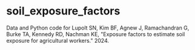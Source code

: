 # soil_exposure_factors
Data and Python code for Lupolt SN, Kim BF, Agnew J, Ramachandran G, Burke TA, Kennedy RD, Nachman KE, "Exposure factors to estimate soil exposure for agricultural workers." 2024.

